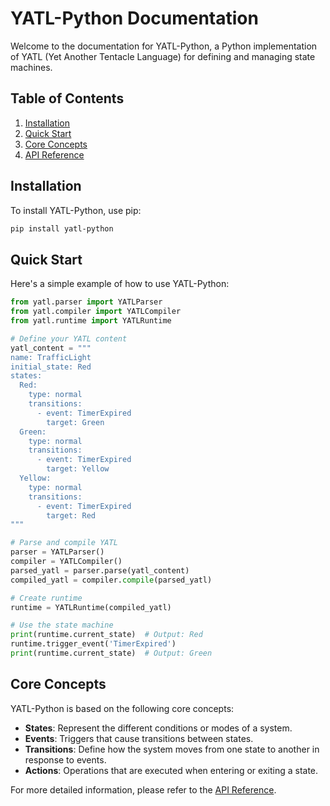 # YATL-Python Documentation

Welcome to the documentation for YATL-Python, a Python implementation of YATL (Yet Another Tentacle Language) for defining and managing state machines.

## Table of Contents

1. [Installation](#installation)
2. [Quick Start](#quick-start)
3. [Core Concepts](#core-concepts)
4. [API Reference](api.md)

## Installation

To install YATL-Python, use pip:

```bash
pip install yatl-python
```

## Quick Start

Here's a simple example of how to use YATL-Python:

```python
from yatl.parser import YATLParser
from yatl.compiler import YATLCompiler
from yatl.runtime import YATLRuntime

# Define your YATL content
yatl_content = """
name: TrafficLight
initial_state: Red
states:
  Red:
    type: normal
    transitions:
      - event: TimerExpired
        target: Green
  Green:
    type: normal
    transitions:
      - event: TimerExpired
        target: Yellow
  Yellow:
    type: normal
    transitions:
      - event: TimerExpired
        target: Red
"""

# Parse and compile YATL
parser = YATLParser()
compiler = YATLCompiler()
parsed_yatl = parser.parse(yatl_content)
compiled_yatl = compiler.compile(parsed_yatl)

# Create runtime
runtime = YATLRuntime(compiled_yatl)

# Use the state machine
print(runtime.current_state)  # Output: Red
runtime.trigger_event('TimerExpired')
print(runtime.current_state)  # Output: Green
```

## Core Concepts

YATL-Python is based on the following core concepts:

- **States**: Represent the different conditions or modes of a system.
- **Events**: Triggers that cause transitions between states.
- **Transitions**: Define how the system moves from one state to another in response to events.
- **Actions**: Operations that are executed when entering or exiting a state.

For more detailed information, please refer to the [API Reference](api.md).
